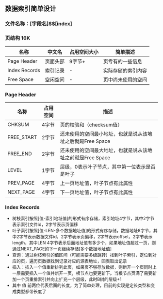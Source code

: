 ## 数据索引简单设计

### 文件名称：[字段名]$$[index]

### 页结构 16K
| 名称            | 中文名  | 占用空间大小 | 简单描述      |
|---------------|------|--------|-----------|
| Page Header   | 页面头部 | 9字节+   | 页专有的一些信息  |
| Index Records | 索引记录 | -      | 实际存储的索引内容 |
| Free Space    | 空闲空间 | -      | 页中尚未使用的空间 |

### Page Header
| 名称         | 占用空间 | 描述                                 |
|------------|------|------------------------------------|
| CHKSUM     | 4字节  | 页的校验和（checksum值）                   |
| FREE_START | 2字节  | 还未使用的空间最小地址，也就是说从该地址之后就是Free Space |
| FREE_END   | 2字节  | 还未使用的空间最大地址，也就是说从该地址之前就是Free Space |
| LEVEL      | 1字节  | 层级，0表示叶子节点，其中第一位表示是否是叶子            |
| PREV_PAGE  | 4字节  | 上一页地址值，叶子节点有此属性                    |
| NEXT_PAGE  | 4字节  | 下一页地址值，叶子节点有此属性                    |

### Index Records
- 树枝索引按照[值-索引地址值]的形式有序存储，索引地址4字节，其中2字节表示索引文件id，2字节表示页偏移
- 叶子索引按照[值-LEN-多个数据地址值]的形式有序存储，数据地址8字节，其中2字节表示数据文件id，2字节表示页偏移，2字节表示offset，2字节表示length，其中LEN 4字节表示后面地址值有多少个，如果地址值超过一页，则通过NEXT_PAGE的下一页继续存储[多个数据地址值]
- 查询：通过树枝索引的值区间（可能需要多级跳转）找到叶子索引，定位到对应的页，遍历页数据找到记录对应的源表地址，回表取出记录
- 插入：插入一个值重新排列此页，如果页不够存放数据，则新开一个页同时上一层需要插入一个值并新开一页，根节点也要更新下。当根节点页满了需要新加一个页重排索引并向上扩充一个层级，此时B树的层级+1
- 其中 值 前两位代表后面的长度，为了简单处理，目前的实现是定长类型和变成类型都带长度了
